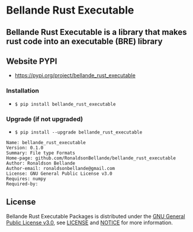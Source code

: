 # Bellande Rust Executable

## Bellande Rust Executable is a library that makes rust code into an executable (BRE) library


## Website PYPI
- https://pypi.org/project/bellande_rust_executable

### Installation
- `$ pip install bellande_rust_executable`

### Upgrade (if not upgraded)
- `$ pip install --upgrade bellande_rust_executable`

```
Name: bellande_rust_executable
Version: 0.1.0
Summary: File type Formats
Home-page: github.com/RonaldsonBellande/bellande_rust_executable
Author: Ronaldson Bellande
Author-email: ronaldsonbellande@gmail.com
License: GNU General Public License v3.0
Requires: numpy
Required-by:
```

## License

Bellande Rust Executable Packages is distributed under the [GNU General Public License v3.0](https://www.gnu.org/licenses/gpl-3.0.en.html), see [LICENSE](https://github.com/Architecture-Mechanism/bellande_rust_executable/blob/main/LICENSE) and [NOTICE](https://github.com/Architecture-Mechanism/bellande_rust_executable/blob/main/LICENSE) for more information.
